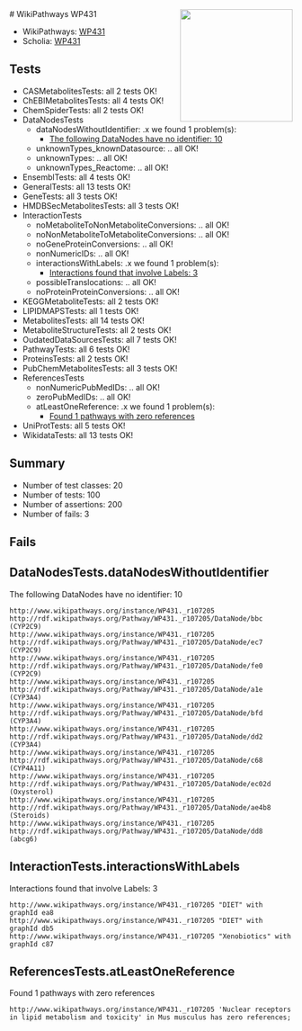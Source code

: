 <img style="float: right; width: 200px" src="https://upload.wikimedia.org/wikipedia/commons/thumb/8/83/Wplogo_with_text_500.png/640px-Wplogo_with_text_500.png" />
# WikiPathways WP431

* WikiPathways: [WP431](https://new.wikipathways.org/pathways/WP431)
* Scholia: [WP431](https://scholia.toolforge.org/wikipathways/WP431)
## Tests
* CASMetabolitesTests: all 2 tests OK!
* ChEBIMetabolitesTests: all 4 tests OK!
* ChemSpiderTests: all 2 tests OK!
* DataNodesTests
    * dataNodesWithoutIdentifier: .x we found 1 problem(s):
        * [The following DataNodes have no identifier: 10](#8792c490)
    * unknownTypes_knownDatasource: .. all OK!
    * unknownTypes: .. all OK!
    * unknownTypes_Reactome: .. all OK!
* EnsemblTests: all 4 tests OK!
* GeneralTests: all 13 tests OK!
* GeneTests: all 3 tests OK!
* HMDBSecMetabolitesTests: all 3 tests OK!
* InteractionTests
    * noMetaboliteToNonMetaboliteConversions: .. all OK!
    * noNonMetaboliteToMetaboliteConversions: .. all OK!
    * noGeneProteinConversions: .. all OK!
    * nonNumericIDs: .. all OK!
    * interactionsWithLabels: .x we found 1 problem(s):
        * [Interactions found that involve Labels: 3](#630d267a)
    * possibleTranslocations: .. all OK!
    * noProteinProteinConversions: .. all OK!
* KEGGMetaboliteTests: all 2 tests OK!
* LIPIDMAPSTests: all 1 tests OK!
* MetabolitesTests: all 14 tests OK!
* MetaboliteStructureTests: all 2 tests OK!
* OudatedDataSourcesTests: all 7 tests OK!
* PathwayTests: all 6 tests OK!
* ProteinsTests: all 2 tests OK!
* PubChemMetabolitesTests: all 3 tests OK!
* ReferencesTests
    * nonNumericPubMedIDs: .. all OK!
    * zeroPubMedIDs: .. all OK!
    * atLeastOneReference: .x we found 1 problem(s):
        * [Found 1 pathways with zero references](#35eb778e)
* UniProtTests: all 5 tests OK!
* WikidataTests: all 13 tests OK!


## Summary

* Number of test classes: 20
* Number of tests: 100
* Number of assertions: 200
* Number of fails: 3

## Fails

<a name="8792c490" />

## DataNodesTests.dataNodesWithoutIdentifier

The following DataNodes have no identifier: 10
```
http://www.wikipathways.org/instance/WP431._r107205 http://rdf.wikipathways.org/Pathway/WP431._r107205/DataNode/bbc (CYP2C9)
http://www.wikipathways.org/instance/WP431._r107205 http://rdf.wikipathways.org/Pathway/WP431._r107205/DataNode/ec7 (CYP2C9)
http://www.wikipathways.org/instance/WP431._r107205 http://rdf.wikipathways.org/Pathway/WP431._r107205/DataNode/fe0 (CYP2C9)
http://www.wikipathways.org/instance/WP431._r107205 http://rdf.wikipathways.org/Pathway/WP431._r107205/DataNode/a1e (CYP3A4)
http://www.wikipathways.org/instance/WP431._r107205 http://rdf.wikipathways.org/Pathway/WP431._r107205/DataNode/bfd (CYP3A4)
http://www.wikipathways.org/instance/WP431._r107205 http://rdf.wikipathways.org/Pathway/WP431._r107205/DataNode/dd2 (CYP3A4)
http://www.wikipathways.org/instance/WP431._r107205 http://rdf.wikipathways.org/Pathway/WP431._r107205/DataNode/c68 (CYP4A11)
http://www.wikipathways.org/instance/WP431._r107205 http://rdf.wikipathways.org/Pathway/WP431._r107205/DataNode/ec02d (Oxysterol)
http://www.wikipathways.org/instance/WP431._r107205 http://rdf.wikipathways.org/Pathway/WP431._r107205/DataNode/ae4b8 (Steroids)
http://www.wikipathways.org/instance/WP431._r107205 http://rdf.wikipathways.org/Pathway/WP431._r107205/DataNode/dd8 (abcg6)
```

<a name="630d267a" />

## InteractionTests.interactionsWithLabels

Interactions found that involve Labels: 3
```
http://www.wikipathways.org/instance/WP431._r107205 "DIET" with graphId ea8
http://www.wikipathways.org/instance/WP431._r107205 "DIET" with graphId db5
http://www.wikipathways.org/instance/WP431._r107205 "Xenobiotics" with graphId c87
```

<a name="35eb778e" />

## ReferencesTests.atLeastOneReference

Found 1 pathways with zero references
```
http://www.wikipathways.org/instance/WP431._r107205 'Nuclear receptors in lipid metabolism and toxicity' in Mus musculus has zero references; 
```

